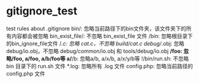 # gitignore_test
test rules about .gitignore
bin/: 忽略当前路径下的bin文件夹，该文件夹下的所有内容都会被忽略
bin_exist_file/: 不忽略 bin_exist_file 文件
/bin: 忽略根目录下的bin_ignore_file文件
/*.c: 忽略 cat.c，不忽略 build/cat.c
debug/*.obj: 忽略 debug/io.obj，不忽略 debug/common/io.obj 和 tools/debug/io.obj
**/foo: 忽略/foo, a/foo, a/b/foo等
a/**/b: 忽略a/b, a/x/b, a/x/y/b等
!/bin/run.sh: 不忽略 bin 目录下的 run.sh 文件
*.log: 忽略所有 .log 文件
config.php: 忽略当前路径的 config.php 文件
                                                                                                                                                               